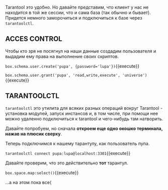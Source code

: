 Tarantool это удобно. Но давайте представим, что клиент у нас не находится в той же сессии, что и сама база (так обычно и бывает).
Придется немного заморочиться и подключиться к базе через `tarantoolctl`.

## ACCES CONTROL

Чтобы кто зря не посягнул на наши данные создадим пользователя и выдадим ему права на выполнение своих скриптов.

`box.schema.user.create('pupa', {password='lupa'})`{{execute}}

`box.schema.user.grant('pupa', 'read,write,execute', 'universe')`{{execute}}

## TARANTOOLCTL

`tarantoolctl` это утилита для всяких разных операций вокруг Tarantool - установка модулей, запуск инстансов и, в том числе, при помощи нее можно удаленно подключиться к tarantool и чего-нибудь там натворить.

Давайте попробуем, но сначала **откроем еще одно окошко терминала, нажав на плюсик сверху**.

Теперь подключимся к нашему тарантулу, как пользователь пупа.

`tarantoolctl connect pupa:lupa@localhost:3301`{{execute}}

Давайте проверим, что это действительно **тот** тарантул.

`box.space.map:select()`{{execute}}

...а на этом пока все(
